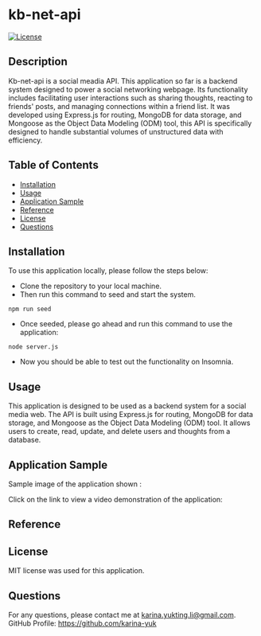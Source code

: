 # kb-net-api

[![License](https://img.shields.io/badge/License-MIT-yellow.svg)](https://opensource.org/licenses/MIT)

## Description

Kb-net-api is a social meadia API. This application so far is a backend system designed to power a social networking webpage. Its functionality includes facilitating user interactions such as sharing thoughts, reacting to friends' posts, and managing connections within a friend list. It was developed using Express.js for routing, MongoDB for data storage, and Mongoose as the Object Data Modeling (ODM) tool, this API is specifically designed to handle substantial volumes of unstructured data with efficiency. 

## Table of Contents

- [Installation](#installation)
- [Usage](#usage)
- [Application Sample](#application-sample)
- [Reference](#reference)
- [License](#license)
- [Questions](#questions)

## Installation

To use this application locally, please follow the steps below:

- Clone the repository to your local machine.
- Then run this command to seed and start the system.
```
npm run seed
```
- Once seeded, please go ahead and run this command to use the application:
```
node server.js
```
- Now you should be able to test out the functionality on Insomnia.

## Usage

This application is designed to be used as a backend system for a social media web. The API is built using Express.js for routing, MongoDB for data storage, and Mongoose as the Object Data Modeling (ODM) tool. It allows users to create, read, update, and delete users and thoughts from a database.

## Application Sample

Sample image of the application shown :


Click on the link to view a video demonstration of the application:


## Reference


## License

MIT license was used for this application.

## Questions

For any questions, please contact me at <karina.yukting.li@gmail.com>.
GitHub Profile: https://github.com/karina-yuk
